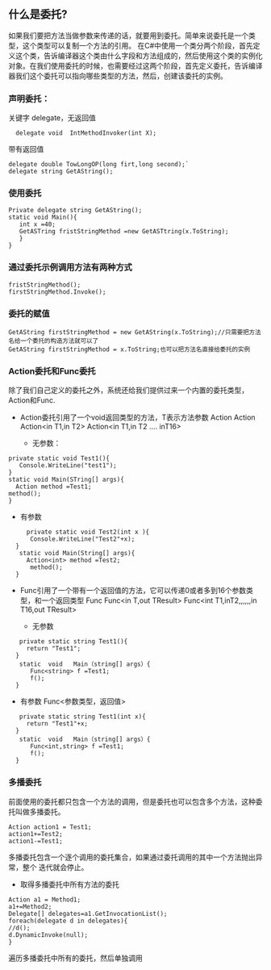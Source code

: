 ## 什么是委托?
   如果我们要把方法当做参数来传递的话，就要用到委托。简单来说委托是一个类型，这个类型可以复制一个方法的引用。
     在C#中使用一个类分两个阶段，首先定义这个类，告诉编译器这个类由什么字段和方法组成的，然后使用这个类的实例化对象。在我们使用委托的时候，也需要经过这两个阶段，首先定义委托，告诉编译器我们这个委托可以指向哪些类型的方法，然后，创建该委托的实例。
### 声明委托：
  关键字 delegate，无返回值
```
  delegate void  IntMethodInvoker(int X);
```
带有返回值
 ```
delegate double TowLongOP(long firt,long second);`
delegate string GetAString();
```
### 使用委托
```
Private delegate string GetAString();
static void Main(){
   int x =40;
   GetASTring fristStringMethod =new GetASTtring(x.ToString);
   }
}
```
### 通过委托示例调用方法有两种方式
````
fristStringMethod();
firstStringMethod.Invoke();
````
### 委托的赋值
````
GetAString firstStringMethod = new GetAString(x.ToString);//只需要把方法名给一个委托的构造方法就可以了
GetAString firstStringMethod = x.ToString;也可以把方法名直接给委托的实例
````
### Action委托和Func委托
除了我们自己定义的委托之外，系统还给我们提供过来一个内置的委托类型，Action和Func.
-  Action委托引用了一个void返回类型的方法，T表示方法参数
Action
Action<in T>
Action<in T1,in T2>
Action<in T1,in T2 .... inT16>
      - 无参数：
```
private static void Test1(){
   Console.WriteLine("test1");
}
static void Main(STring[] args){
  Action method =Test1;
method();
}
```
   - 有参数
```
     private static void Test2(int x ){
      Console.WriteLine("Test2"+x);
  }
   static void Main(String[] args){
     Action<int> method =Test2;
      method();
  }
```
- Func引用了一个带有一个返回值的方法，它可以传递0或者多到16个参数类型，和一个返回类型
Func<out TResult>
Func<in T,out TResult>
Func<int T1,inT2,,,,,,in T16,out TResult>
  - 无参数
```
   private static string Test1(){
     return "Test1";
  }
   static  void   Main（string[] args）{
      Func<string> f =Test1;
      f();
  }
```
  - 有参数  Func<参数类型，返回值>
```
   private static string Test1(int x){
     return "Test1"+x;
  }
   static  void   Main（string[] args）{
      Func<int,string> f =Test1;
      f();
  }
```
### 多播委托
前面使用的委托都只包含一个方法的调用，但是委托也可以包含多个方法，这种委托叫做多播委托。
```
Action action1 = Test1;
action1+=Test2;
action1-=Test1;
```
多播委托包含一个逐个调用的委托集合，如果通过委托调用的其中一个方法抛出异常，整个
 迭代就会停止。
- 取得多播委托中所有方法的委托
```
Action a1 = Method1;
a1+=Method2;
Delegate[] delegates=a1.GetInvocationList();
foreach(delegate d in delegates){
//d();
d.DynamicInvoke(null);
}
```
遍历多播委托中所有的委托，然后单独调用
